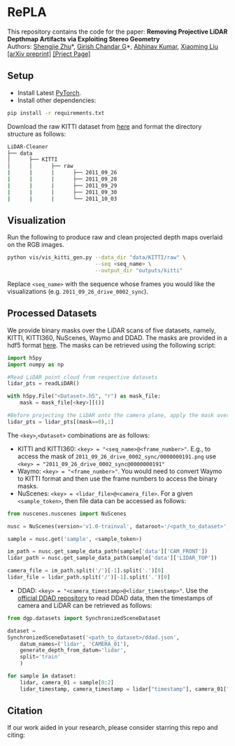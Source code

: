 # RePLA
This repository contains the code for the paper: **Removing Projective LiDAR Depthmap Artifacts via Exploiting Stereo Geometry**
<br>
Authors:
[Shengjie Zhu](https://shngjz.github.io)\*, 
[Girish Chandar G](girish1511.github.io)\*, 
[Abhinav Kumar](https://sites.google.com/view/abhinavkumar), 
[Xiaoming Liu](http://www.cse.msu.edu/~liuxm/index2.html)
<br>
[[arXiv preprint]](https://arxiv.org/abs/2407.19154)  [[Prject Page]](https://shngjz.github.io/RePLAy/)


## Setup

- Install Latest [PyTorch](https://pytorch.org/get-started/locally/). 
- Install other dependencies:

```bash
pip install -r requirements.txt
```

Download the raw KITTI dataset from [here](https://www.cvlibs.net/datasets/kitti/raw_data.php) and format the directory structure as follows:

```bash
LiDAR-Cleaner
├── data
│      ├── KITTI
│      │      ├── raw
|      |      |      ├── 2011_09_26 
|      |      |      ├── 2011_09_28
|      |      |      ├── 2011_09_29
|      |      |      ├── 2011_09_30
|      |      |      └── 2011_10_03
```

## Visualization

Run the following to produce raw and clean projected depth maps overlaid on the RGB images.

```bash
python vis/vis_kitti_gen.py --data_dir "data/KITTI/raw" \
                            --seq <seq_name> \
                            --output_dir "outputs/kitti"
```

Replace `<seq_name>` with the sequence whose frames you would like the visualizations (e.g. `2011_09_26_drive_0002_sync`).

## Processed Datasets
We provide binary masks over the LiDAR scans of five datasets, namely, KITTI, KITTI360, NuScenes, Waymo and DDAD.
The masks are provided in a hdf5 format [here](https://huggingface.co/datasets/girish1511/RePLAY). The masks can be retrieved using the following script:

```python
import h5py
import numpy as np

#Read LiDAR point cloud from respective datasets
lidar_pts = readLiDAR() 

with h5py.File("<Dataset>.h5", "r") as mask_file:
    mask = mask_file[<key>][()]

#Before projecting the LiDAR onto the camera plane, apply the mask over the LiDAR point cloud
lidar_pts = lidar_pts[(mask==0),:]
```
The `<key>`,`<Dataset>` combinations are as follows:
- KITTI and KITTI360: `<key> = "<seq_name>@<frame_number>"`. E.g., to access the mask of `2011_09_26_drive_0002_sync/0000000191.png` use `<key> = "2011_09_26_drive_0002_sync@0000000191"`
- Waymo: `<key> = "<frame_number>"`. You would need to convert Waymo to KITTI format and then use the frame numbers to access the binary masks.
- NuScenes: `<key> = <lidar_file>@<camera_file>`. For a given `<sample_token>`, then file data can be accessed as follows:
```python
from nuscenes.nuscenes import NuScenes

nusc = NuScenes(version='v1.0-trainval', dataroot='/<path_to_dataset>', verbose=True)

sample = nusc.get('sample', <sample_token>)

im_path = nusc.get_sample_data_path(sample['data']['CAM_FRONT'])
lidar_path = nusc.get_sample_data_path(sample['data']['LIDAR_TOP'])

camera_file = im_path.split('/')[-1].split('.')[0]
lidar_file = lidar_path.split('/')[-1].split('.')[0]
```
- DDAD: `<key> = "<camera_timestamp>@<lidar_timestamp>"`. Use the [official DDAD repository](https://github.com/TRI-ML/DDAD) to read DDAD data, then the timestamps of camera and LiDAR can be retrieved as follows:

```python
from dgp.datasets import SynchronizedSceneDataset

dataset =
SynchronizedSceneDataset('<path_to_dataset>/ddad.json',
    datum_names=('lidar', 'CAMERA_01'),
    generate_depth_from_datum='lidar',
    split='train'
    )

for sample in dataset:
    lidar, camera_01 = sample[0:2]
    lidar_timestamp, camera_timestamp = lidar["timestamp"], camera_01["timestamp"] 

``` 

## Citation
If our work aided in your research, please consider starring this repo and citing:

```Bibtex
```

